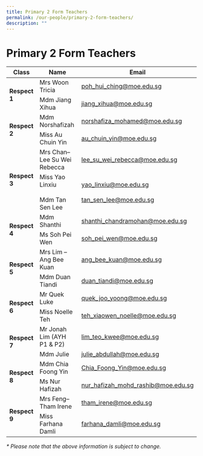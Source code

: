 ```yaml
---
title: Primary 2 Form Teachers
permalink: /our-people/primary-2-form-teachers/
description: ""
---
```

# Primary 2 Form Teachers

<table>
<thead>
  <tr>
    <th>Class</th>
    <th>Name</th>
    <th>Email</th>
  </tr>
</thead>
<tbody>
  <tr>
    <td rowspan="2"><b>Respect 1</b></td>
    <td>Mrs Woon Tricia</td>
    <td><a href="mailto:poh_hui_ching@moe.edu.sg">poh_hui_ching@moe.edu.sg</a></td>
  </tr>
  <tr>
    <td>Mdm Jiang Xihua</td>
    <td><a href="mailto:jiang_xihua@moe.edu.sg">jiang_xihua@moe.edu.sg</a></td>
  </tr>
  <tr>
    <td rowspan="2"><b>Respect 2</b></td>
    <td>Mdm Norshafizah</td>
    <td><a href="mailto:norshafiza_mohamed@moe.edu.sg">norshafiza_mohamed@moe.edu.sg</a></td>
  </tr>
  <tr>
    <td>Miss Au Chuin Yin</td>
    <td><a href="mailto:au_chuin_yin@moe.edu.sg">au_chuin_yin@moe.edu.sg</a></td>
  </tr>
  <tr>
    <td rowspan="2"><b>Respect 3</b></td>
    <td>Mrs Chan–Lee Su Wei Rebecca</td>
    <td><a href="mailto:lee_su_wei_rebecca@moe.edu.sg">lee_su_wei_rebecca@moe.edu.sg</a></td>
  </tr>
  <tr>
    <td>Miss Yao Linxiu<br><br>Mdm Tan Sen Lee</td>
    <td><a href="mailto:yao_linxiu@moe.edu.sg">yao_linxiu@moe.edu.sg</a><br><br><a href="mailto:tan_sen_lee@moe.edu.sg">tan_sen_lee@moe.edu.sg</a></td>
  </tr>
  <tr>
    <td rowspan="2"><b>Respect 4</b></td>
    <td>Mdm Shanthi</td>
    <td><a href="mailto:shanthi_chandramohan@moe.edu.sg">shanthi_chandramohan@moe.edu.sg</a></td>
  </tr>
  <tr>
    <td>Ms Soh Pei Wen</td>
    <td><a href="mailto:soh_pei_wen@moe.edu.sg">soh_pei_wen@moe.edu.sg</a></td>
  </tr>
  <tr>
    <td rowspan="2"><b>Respect 5</b></td>
    <td>Mrs Lim – Ang Bee Kuan</td>
    <td><a href="mailto:ang_bee_kuan@moe.edu.sg">ang_bee_kuan@moe.edu.sg</a></td>
  </tr>
  <tr>
    <td>Mdm Duan Tiandi</td>
    <td><a href="mailto:duan_tiandi@moe.edu.sg">duan_tiandi@moe.edu.sg</a></td>
  </tr>
  <tr>
    <td rowspan="2"><b>Respect 6</b></td>
    <td>Mr Quek Luke</td>
    <td><a href="mailto:quek_joo_yoong@moe.edu.sg">quek_joo_yoong@moe.edu.sg</a></td>
  </tr>
  <tr>
    <td>Miss Noelle Teh</td>
    <td><a href="mailto:teh_xiaowen_noelle@moe.edu.sg">teh_xiaowen_noelle@moe.edu.sg</a></td>
  </tr>
  <tr>
    <td rowspan="2"><b>Respect 7</b></td>
    <td>Mr Jonah Lim (AYH P1 &amp; P2)</td>
    <td><a href="mailto:lim_teo_kwee@moe.edu.sg">lim_teo_kwee@moe.edu.sg</a></td>
  </tr>
  <tr>
    <td>Mdm Julie</td>
    <td><a href="mailto:julie_abdullah@moe.edu.sg">julie_abdullah@moe.edu.sg</a></td>
  </tr>
  <tr>
    <td rowspan="2"><b>Respect 8</b></td>
    <td>Mdm Chia Foong Yin</td>
    <td><a href="mailto:Chia_Foong_Yin@moe.edu.sg">Chia_Foong_Yin@moe.edu.sg</a></td>
  </tr>
  <tr>
    <td>Ms Nur Hafizah</td>
    <td><a href="mailto:nur_hafizah_mohd_rashib@moe.edu.sg">nur_hafizah_mohd_rashib@moe.edu.sg</a></td>
  </tr>
  <tr>
    <td rowspan="2"><b>Respect 9</b></td>
    <td>Mrs Feng–Tham Irene</td>
    <td><a href="mailto:tham_irene@moe.edu.sg">tham_irene@moe.edu.sg</a> </td>
  </tr>
  <tr>
    <td>Miss Farhana Damli</td>
    <td><a href="mailto:farhana_damli@moe.edu.sg">farhana_damli@moe.edu.sg</a></td>
  </tr>
</tbody>
</table>

_\* Please note that the above information is subject to change._